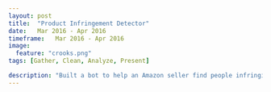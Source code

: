 ```yaml
---
layout: post
title:  "Product Infringement Detector"
date:   Mar 2016 - Apr 2016
timeframe:   Mar 2016 - Apr 2016
image:
  feature: "crooks.png"
tags: [Gather, Clean, Analyze, Present]

description: "Built a bot to help an Amazon seller find people infringing on his Copyright.  Bots gathered all sellers of Kangaroo products and presented them in an interface to be marked as valid resellers or invalid resellers.  A team of lawyers is emailed daily with all infringers."
---
```

